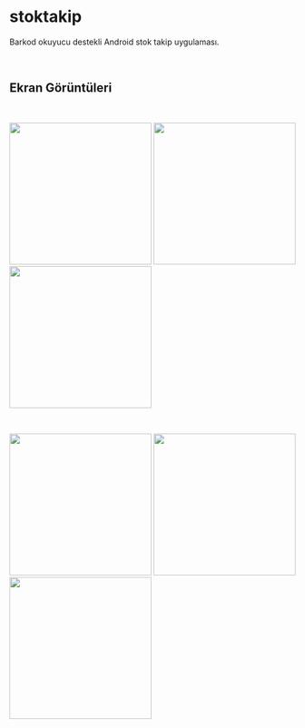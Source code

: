# stoktakip
Barkod okuyucu destekli Android stok takip uygulaması.

<br>

## Ekran Görüntüleri

<br>

<p float="left">
<img src="https://user-images.githubusercontent.com/36744634/59139254-9b00ca80-899a-11e9-9a67-e27bf82435e9.png" width="250">
<img src="https://user-images.githubusercontent.com/36744634/59139259-9c31f780-899a-11e9-8e6a-b6094c7b4a64.png" width="250">
<img src="https://user-images.githubusercontent.com/36744634/63127434-fb277480-bfba-11e9-839c-32e7c3cc75ea.png" width="250">
</p>

<br>

<p float="left">
<img src="https://user-images.githubusercontent.com/36744634/63127435-fbc00b00-bfba-11e9-96fb-f73f356a01de.png" width="250">
<img src="https://user-images.githubusercontent.com/36744634/63127436-fbc00b00-bfba-11e9-9344-4351a614630c.png" width="250">
<img src="https://user-images.githubusercontent.com/36744634/59139256-9b00ca80-899a-11e9-9bb3-be5f9066e1e3.png" width="250">
</p>
